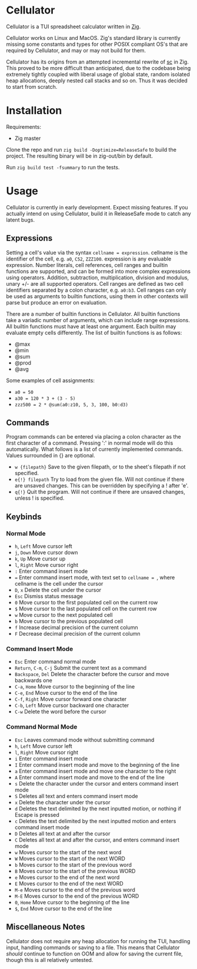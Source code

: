 # Cellulator

Cellulator is a TUI spreadsheet calculator written in [Zig](https://ziglang.org).

Cellulator works on Linux and MacOS. Zig's standard library is currently missing some constants and
types for other POSIX compliant OS's that are required by Cellulator, and may or may not build for
them.

Cellulator has its origins from an attempted incremental rewrite of
[sc](https://github.com/andmarti1424/sc-im) in Zig. This proved to be more difficult than
anticipated, due to the codebase being extremely tightly coupled with liberal usage of global
state, random isolated heap allocations, deeply nested call stacks and so on. Thus it was decided
to start from scratch.

# Installation

Requirements:

- Zig master

Clone the repo and run `zig build -Doptimize=ReleaseSafe` to build the project. The resulting
binary will be in zig-out/bin by default.

Run `zig build test -fsummary` to run the tests.

# Usage

Cellulator is currently in early development. Expect missing features. If you actually intend on
using Cellulator, build it in ReleaseSafe mode to catch any latent bugs.

## Expressions

Setting a cell's value via the syntax `cellname = expression`. cellname is the identifier of the
cell, e.g. `a0`, `C52`, `ZZZ100`. expression is any evaluable expression. Number literals, cell
references, cell ranges and builtin functions are supported, and can be formed into more complex
expressions using operators. Addition, subtraction, multiplication, division and modulus, unary +/-
are all supported operators. Cell ranges are defined as two cell identifiers separated by a colon
character, e.g. `a0:b3`. Cell ranges can only be used as arguments to builtin functions, using them
in other contexts will parse but produce an error on evaluation.

There are a number of builtin functions in Cellulator. All builtin functions take a variadic number
of arguments, which can include range expressions. All builtin functions must have at least one
argument. Each builtin may evaluate empty cells differently. The list of builtin functions is as
follows:

- @max
- @min
- @sum
- @prod
- @avg

Some examples of cell assignments:

- `a0 = 50`
- `a30 = 120 * 3 + (3 - 5)`
- `zzz500 = 2 * @sum(a0:z10, 5, 3, 100, b0:d3)`

## Commands

Program commands can be entered via placing a colon character as the first character of a command.
Pressing ':' in normal mode will do this automatically. What follows is a list of currently
implemented commands. Values surrounded in {} are optional.

- `w {filepath}` Save to the given filepath, or to the sheet's filepath if not specified.
- `e{!} filepath` Try to load from the given file. Will not continue if there are unsaved changes.
  This can be overridden by specifying a ! after 'e'.
- `q{!}` Quit the program. Will not continue if there are unsaved changes, unless ! is specified.

## Keybinds

###  Normal Mode

- `h`, `Left` Move cursor left
- `j`, `Down` Move cursor down
- `k`, `Up` Move cursor up
- `l`, `Right` Move cursor right
- `:` Enter command insert mode
- `=` Enter command insert mode, with text set to `cellname = `, where cellname is the cell under the
  cursor
- `D`, `x` Delete the cell under the cursor
- `Esc` Dismiss status message
- `0` Move cursor to the first populated cell on the current row
- `$` Move cursor to the last populated cell on the current row
- `w` Move cursor to the next populated cell
- `b` Move cursor to the previous populated cell
- `f` Increase decimal precision of the current column
- `F` Decrease decimal precision of the current column

### Command Insert Mode

- `Esc` Enter command normal mode
- `Return`, `C-m`, `C-j` Submit the current text as a command
- `Backspace`, `Del` Delete the character before the cursor and move backwards one
- `C-a`, `Home` Move cursor to the beginning of the line
- `C-e`, `End` Move cursor to the end of the line
- `C-f`, `Right` Move cursor forward one character
- `C-b`, `Left` Move cursor backward one character
- `C-w` Delete the word before the cursor

### Command Normal Mode

- `Esc` Leaves command mode without submitting command
- `h`, `Left` Move cursor left
- `l`, `Right` Move cursor right
- `i` Enter command insert mode
- `I` Enter command insert mode and move to the beginning of the line
- `a` Enter command insert mode and move one character to the right
- `A` Enter command insert mode and move to the end of the line
- `s` Delete the character under the cursor and enters command insert mode
- `S` Deletes all text and enters command insert mode
- `x` Delete the character under the cursor
- `d` Deletes the text delimited by the next inputted motion, or nothing if Escape is pressed
- `c` Deletes the text delimited by the next inputted motion and enters command insert mode
- `D` Deletes all text at and after the cursor
- `C` Deletes all text at and after the cursor, and enters command insert mode
- `w` Moves cursor to the start of the next word
- `W` Moves cursor to the start of the next WORD
- `b` Moves cursor to the start of the previous word
- `B` Moves cursor to the start of the previous WORD
- `e` Moves cursor to the end of the next word
- `E` Moves cursor to the end of the next WORD
- `M-e` Moves cursor to the end of the previous word
- `M-E` Moves cursor to the end of the previous WORD
- `0`, `Home` Move cursor to the beginning of the line
- `$`, `End` Move cursor to the end of the line

## Miscellaneous Notes

Cellulator does not require any heap allocation for running the TUI, handling input, handling
commands or saving to a file. This means that Cellulator *should* continue to function on OOM and
allow for saving the current file, though this is all relatively untested.

